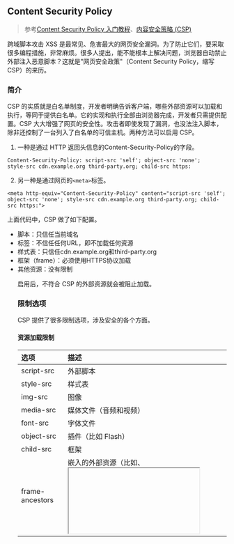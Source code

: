 ## Content Security Policy

> 参考[Content Security Policy 入门教程](http://www.ruanyifeng.com/blog/2016/09/csp.html)、[内容安全策略 (CSP)](https://developer.mozilla.org/zh-CN/docs/Web/Security/CSP)


跨域脚本攻击 XSS 是最常见、危害最大的网页安全漏洞。为了防止它们，要采取很多编程措施，非常麻烦。很多人提出，能不能根本上解决问题，浏览器自动禁止外部注入恶意脚本？这就是"网页安全政策"（Content Security Policy，缩写 CSP）的来历。

### 简介

CSP 的实质就是白名单制度，开发者明确告诉客户端，哪些外部资源可以加载和执行，等同于提供白名单。它的实现和执行全部由浏览器完成，开发者只需提供配置。CSP 大大增强了网页的安全性。攻击者即使发现了漏洞，也没法注入脚本，除非还控制了一台列入了白名单的可信主机。两种方法可以启用 CSP。

1. 一种是通过 HTTP 返回头信息的Content-Security-Policy的字段。

```
Content-Security-Policy: script-src 'self'; object-src 'none';
style-src cdn.example.org third-party.org; child-src https:
```

2. 另一种是通过网页的`<meta>`标签。

```
<meta http-equiv="Content-Security-Policy" content="script-src 'self'; object-src 'none'; style-src cdn.example.org third-party.org; child-src https:">
```

上面代码中，CSP 做了如下配置。

* 脚本：只信任当前域名
* <object>标签：不信任任何URL，即不加载任何资源
* 样式表：只信任cdn.example.org和third-party.org
* 框架（frame）：必须使用HTTPS协议加载
* 其他资源：没有限制

启用后，不符合 CSP 的外部资源就会被阻止加载。

### 限制选项

CSP 提供了很多限制选项，涉及安全的各个方面。

#### 资源加载限制

|选项|描述|
|:-|:-|
|script-src|外部脚本|
|style-src|样式表|
|img-src|图像|
|media-src|媒体文件（音频和视频）|
|font-src|字体文件|
|object-src|插件（比如 Flash）|
|child-src|框架|
|frame-ancestors|嵌入的外部资源（比如<frame>、<iframe>、<embed>和<applet>）|
|connect-src|HTTP 连接（通过 XHR、WebSockets、EventSource等）|
|worker-src|worker脚本|
|manifest-src|manifest 文件|

#### default-src

`default-src`用来设置上面各个选项的默认值。

```
Content-Security-Policy: default-src 'self'
```

上面代码限制所有的外部资源，都只能从当前域名加载。

如果同时设置某个单项限制（比如font-src）和default-src，前者会覆盖后者，即字体文件会采用font-src的值，其他资源依然采用default-src的值。

#### URL 限制

有时，网页会跟其他 URL 发生联系，这时也可以加以限制。

|选项|描述|
|:-|:-|
|frame-ancestors|限制嵌入框架的网页|
|base-uri|限制<base#href>|
|form-action|限制<form#action>|

#### 其他限制

其他一些安全相关的功能，也放在了 CSP 里面。

|选项|描述|
|:-|:-|
|block-all-mixed-content|HTTPS 网页不得加载 HTTP 资源（浏览器已经默认开启）|
|upgrade-insecure-requests|自动将网页上所有加载外部资源的 HTTP 链接换成 HTTPS 协议|
|plugin-types|限制可以使用的插件格式|
|sandbox|浏览器行为的限制，比如不能有弹出窗口等。|

#### report-uri

有时，我们不仅希望防止 XSS，还希望记录此类行为。report-uri就用来告诉浏览器，应该把注入行为报告给哪个网址。
```
Content-Security-Policy: default-src 'self'; ...; report-uri /my_amazing_csp_report_parser;
```
上面代码指定，将注入行为报告给/my_amazing_csp_report_parser这个 URL。

浏览器会使用POST方法，发送一个JSON对象，下面是一个例子。

```
{
  "csp-report": {
    "document-uri": "http://example.org/page.html",
    "referrer": "http://evil.example.com/",
    "blocked-uri": "http://evil.example.com/evil.js",
    "violated-directive": "script-src 'self' https://apis.google.com",
    "original-policy": "script-src 'self' https://apis.google.com; report-uri http://example.org/my_amazing_csp_report_parser"
  }
}
```

### Content-Security-Policy-Report-Only

除了Content-Security-Policy，还有一个Content-Security-Policy-Report-Only字段，表示不执行限制选项，只是记录违反限制的行为。它必须与report-uri选项配合使用。

```
Content-Security-Policy-Report-Only: default-src 'self'; ...; report-uri /my_amazing_csp_report_parser;
```

### 选项值

每个限制选项可以设置以下几种值，这些值就构成了白名单。

* 主机名：example.org，https://example.com:443
* 路径名：example.org/resources/js/
* 通配符：*.example.org，*://*.example.com:*（表示任意协议、任意子域名、任意端口）
* 协议名：https:、data:
* 关键字'self'：当前域名，需要加引号
* 关键字'none'：禁止加载任何外部资源，需要加引号

多个值也可以并列，用空格分隔。

```
Content-Security-Policy: script-src 'self' https://apis.google.com
```

如果同一个限制选项使用多次，只有第一次会生效。

```
# 错误的写法
script-src https://host1.com; script-src https://host2.com

# 正确的写法
script-src https://host1.com https://host2.com
```

如果不设置某个限制选项，就是默认允许任何值。

### script-src 的特殊值

除了常规值，script-src还可以设置一些特殊值。注意，下面这些值都必须放在单引号里面。

```
* 'unsafe-inline'：允许执行页面内嵌的&lt;script>标签和事件监听函数
* unsafe-eval：允许将字符串当作代码执行，比如使用eval、setTimeout、setInterval和Function等函数。
* nonce值：每次HTTP回应给出一个授权token，页面内嵌脚本必须有这个token，才会执行
* hash值：列出允许执行的脚本代码的Hash值，页面内嵌脚本的哈希值只有吻合的情况下，才能执行.
```

nonce值的例子如下，服务器发送网页的时候，告诉浏览器一个随机生成的token。

```
Content-Security-Policy: script-src 'nonce-EDNnf03nceIOfn39fn3e9h3sdfa'
```

页面内嵌脚本，必须有这个token才能执行。

```
<script nonce=EDNnf03nceIOfn39fn3e9h3sdfa>
  // some code
</script>
```

hash值的例子如下，服务器给出一个允许执行的代码的hash值。

```
Content-Security-Policy: script-src 'sha256-qznLcsROx4GACP2dm0UCKCzCG-HiZ1guq6ZZDob_Tng='
```

下面的代码就会允许执行，因为hash值相符。

```
<script>alert('Hello, world.');</script>
```

注意，计算hash值的时候，<script>标签不算在内。

除了script-src选项，nonce值和hash值还可以用在style-src选项，控制页面内嵌的样式表


### 注意点

1. script-src和object-src是必设的，除非设置了default-src。因为攻击者只要能注入脚本，其他限制都可以规避。而object-src必设是因为 Flash 里面可以执行外部脚本。

2. script-src不能使用unsafe-inline关键字（除非伴随一个nonce值），也不能允许设置data:URL。下面是两个恶意攻击的例子。

```
<img src="x" onerror="evil()">
<script src="data:text/javascript,evil()"></script>
```

3. 必须特别注意 JSONP 的回调函数。

```
<script
src="/path/jsonp?callback=alert(document.domain)//">
</script>
```

上面的代码中，虽然加载的脚本来自当前域名，但是通过改写回调函数，攻击者依然可以执行恶意代码。



如果web server配置了csp，html文件中也用meta配置了csp，但是配置的value是不同的，这会是什么结果?
在Chrome和Safari中，最终生效的CSP安全策略是权限范围最小的那个，与CSP来自HTTP response header还是meta http-equiv无关。
